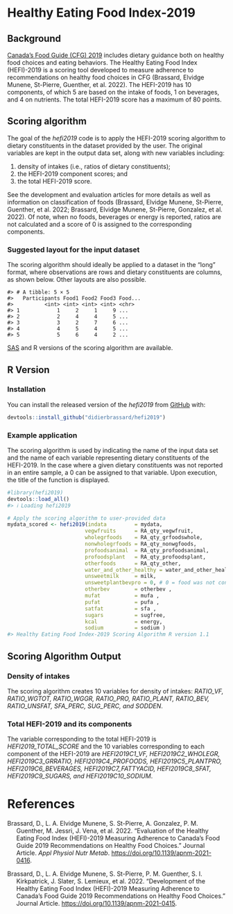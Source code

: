 
# Healthy Eating Food Index-2019

<!-- badges: start -->
<!-- badges: end -->

## Background

[Canada’s Food Guide (CFG) 2019](https://food-guide.canada.ca/en/)
includes dietary guidance both on healthy food choices and eating
behaviors. The Healthy Eating Food Index (HEFI)-2019 is a scoring tool
developed to measure adherence to recommendations on healthy food
choices in CFG (Brassard, Elvidge Munene, St-Pierre, Guenther, et al.
2022). The HEFI-2019 has 10 components, of which 5 are based on the
intake of foods, 1 on beverages, and 4 on nutrients. The total HEFI-2019
score has a maximum of 80 points.

## Scoring algorithm

The goal of the *hefi2019* code is to apply the HEFI-2019 scoring
algorithm to dietary constituents in the dataset provided by the user.
The original variables are kept in the output data set, along with new
variables including:

1.  density of intakes (i.e., ratios of dietary constituents);
2.  the HEFI-2019 component scores; and
3.  the total HEFI-2019 score.

See the development and evaluation articles for more details as well as
information on classification of foods (Brassard, Elvidge Munene,
St-Pierre, Guenther, et al. 2022; Brassard, Elvidge Munene, St-Pierre,
Gonzalez, et al. 2022). Of note, when no foods, beverages or energy is
reported, ratios are not calculated and a score of 0 is assigned to the
corresponding components.

### Suggested layout for the input dataset

The scoring algorithm should ideally be applied to a dataset in the
“long” format, where observations are rows and dietary constituents are
columns, as shown below. Other layouts are also possible.

    #> # A tibble: 5 × 5
    #>   Participants Food1 Food2 Food3 Food...
    #>          <int> <int> <int> <int> <chr>  
    #> 1            1     2     1     9 ...    
    #> 2            2     4     4     5 ...    
    #> 3            3     2     7     6 ...    
    #> 4            4     5     4     5 ...    
    #> 5            5     6     4     2 ...

[SAS](./SAS/hefi2019.scoring.macro.sas) and R versions of the scoring
algorithm are available.

## R Version

### Installation

You can install the released version of the *hefi2019* from
[GitHub](https://github.com) with:

``` r
devtools::install_github("didierbrassard/hefi2019")
```

### Example application

The scoring algorithm is used by indicating the name of the input data
set and the name of each variable representing dietary constituents of
the HEFI-2019. In the case where a given dietary constituents was not
reported in an entire sample, a 0 can be assigned to that variable. Upon
execution, the title of the function is displayed.

``` r
#library(hefi2019)
devtools::load_all()
#> ℹ Loading hefi2019

# Apply the scoring algorithm to user-provided data
mydata_scored <- hefi2019(indata         = mydata,
                         vegwfruits      = RA_qty_vegwfruit,
                         wholegrfoods    = RA_qty_grfoodswhole,
                         nonwholegrfoods = RA_qty_nonwgfoods,
                         profoodsanimal  = RA_qty_profoodsanimal,
                         profoodsplant   = RA_qty_profoodsplant,
                         otherfoods      = RA_qty_other,
                         water_and_other_healthy = water_and_other_healthy,
                         unsweetmilk     = milk,
                         unsweetplantbevpro = 0, # 0 = food was not consumed
                         otherbev        = otherbev ,
                         mufat           = mufa ,
                         pufat           = pufa ,
                         satfat          = sfa ,
                         sugars          = sugfree,
                         kcal            = energy,
                         sodium          = sodium )
#> Healthy Eating Food Index-2019 Scoring Algorithm R version 1.1
```

## Scoring Algorithm Output

### Density of intakes

The scoring algorithm creates 10 variables for density of intakes:
*RATIO\_VF, RATIO\_WGTOT, RATIO\_WGGR, RATIO\_PRO, RATIO\_PLANT,
RATIO\_BEV, RATIO\_UNSFAT, SFA\_PERC, SUG\_PERC, and SODDEN*.

### Total HEFI-2019 and its components

The variable corresponding to the total HEFI-2019 is
*HEFI2019\_TOTAL\_SCORE* and the 10 variables corresponding to each
component of the HEFI-2019 are *HEFI2019C1\_VF, HEFI2019C2\_WHOLEGR,
HEFI2019C3\_GRRATIO, HEFI2019C4\_PROFOODS, HEFI2019C5\_PLANTPRO,
HEFI2019C6\_BEVERAGES, HEFI2019C7\_FATTYACID, HEFI2019C8\_SFAT,
HEFI2019C9\_SUGARS, and HEFI2019C10\_SODIUM*.

# References

<div id="refs" class="references csl-bib-body hanging-indent">

<div id="ref-RN1229" class="csl-entry">

Brassard, D., L. A. Elvidge Munene, S. St-Pierre, A. Gonzalez, P. M.
Guenther, M. Jessri, J. Vena, et al. 2022. “Evaluation of the Healthy
Eating Food Index (HEFI)-2019 Measuring Adherence to Canada’s Food Guide
2019 Recommendations on Healthy Food Choices.” Journal Article. *Appl
Physiol Nutr Metab*. <https://doi.org/10.1139/apnm-2021-0416>.

</div>

<div id="ref-RN1226" class="csl-entry">

Brassard, D., L. A. Elvidge Munene, S. St-Pierre, P. M. Guenther, S. I.
Kirkpatrick, J. Slater, S. Lemieux, et al. 2022. “Development of the
Healthy Eating Food Index (HEFI)-2019 Measuring Adherence to Canada’s
Food Guide 2019 Recommendations on Healthy Food Choices.” Journal
Article. <https://doi.org/10.1139/apnm-2021-0415>.

</div>

</div>
